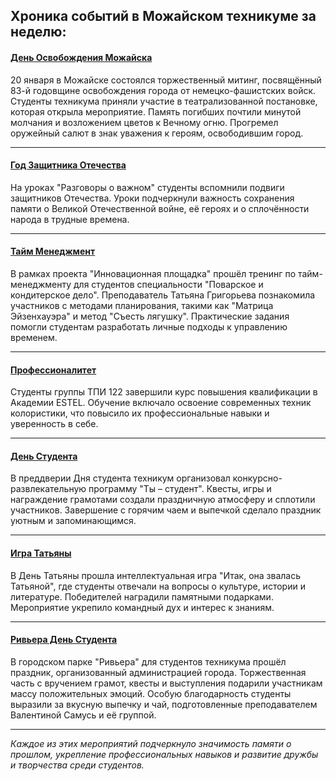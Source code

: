 ## Хроника событий в Можайском техникуме за неделю:

#### [День Освобождения Можайска](https://t.me/mmtehnikum/4874?single)
20 января в Можайске состоялся торжественный митинг, посвящённый 83-й годовщине освобождения города от немецко-фашистских войск.
Студенты техникума приняли участие в театрализованной постановке, которая открыла мероприятие. Память погибших почтили минутой молчания и возложением цветов к Вечному огню. Прогремел оружейный салют в знак уважения к героям, освободившим город.
- - -
#### [Год Защитника Отечества](https://t.me/mmtehnikum/4922?single)
На уроках "Разговоры о важном" студенты вспомнили подвиги защитников Отечества. Уроки подчеркнули важность сохранения памяти о Великой Отечественной войне, её героях и о сплочённости народа в трудные времена.
- - -
#### [Тайм Менеджмент](https://t.me/mmtehnikum/4918?single)
В рамках проекта "Инновационная площадка" прошёл тренинг по тайм-менеджменту для студентов специальности "Поварское и кондитерское дело". Преподаватель Татьяна Григорьева познакомила участников с методами планирования, такими как "Матрица Эйзенхауэра" и метод "Съесть лягушку". Практические задания помогли студентам разработать личные подходы к управлению временем.
- - - 
#### [Профессионалитет](https://t.me/mmtehnikum/4879?single)
Студенты группы ТПИ 122 завершили курс повышения квалификации в Академии ESTEL. Обучение включало освоение современных техник колористики, что повысило их профессиональные навыки и уверенность в себе.
- - -
#### [День Студента](https://t.me/mmtehnikum/4892?single)
В преддверии Дня студента техникум организовал конкурсно-развлекательную программу "Ты – студент". Квесты, игры и награждение грамотами создали праздничную атмосферу и сплотили участников. Завершение с горячим чаем и выпечкой сделало праздник уютным и запоминающимся.
- - -
#### [Игра Татьяны](https://t.me/mmtehnikum/4887?single)
В День Татьяны прошла интеллектуальная игра "Итак, она звалась Татьяной", где студенты отвечали на вопросы о культуре, истории и литературе. Победителей наградили памятными подарками. Мероприятие укрепило командный дух и интерес к знаниям.
- - -
#### [Ривьера День Студента](https://t.me/mmtehnikum/4907?single)
В городском парке "Ривьера" для студентов техникума прошёл праздник, организованный администрацией города. Торжественная часть с вручением грамот, квесты и выступления подарили участникам массу положительных эмоций. Особую благодарность студенты выразили за вкусную выпечку и чай, подготовленные преподавателем Валентиной Самусь и её группой.
- - -
*Каждое из этих мероприятий подчеркнуло значимость памяти о прошлом, укрепление профессиональных навыков и развитие дружбы и творчества среди студентов.*